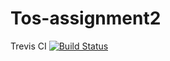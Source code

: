 # Tos-assignment2

Trevis CI
[![Build Status](https://travis-ci.org/sgt390/Tos-assignment2.svg?branch=develop)](https://travis-ci.org/sgt390/Tos-assignment2)
